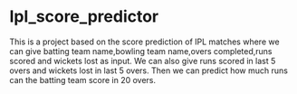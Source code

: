 # Ipl_score_predictor

This is a project based on the score prediction of IPL matches where we can give batting team name,bowling team name,overs completed,runs scored and wickets lost as input.
We can also give runs scored in last 5 overs and wickets lost in last 5 overs.
Then we can predict how much runs can the batting team score in 20 overs.
